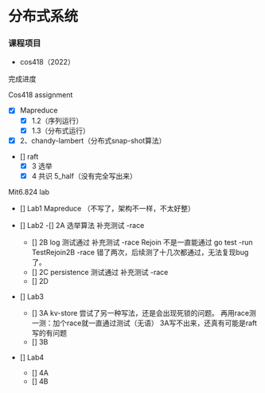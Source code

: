 # 分布式系统

### 课程项目
- cos418（2022）



完成进度

Cos418 assignment
- [X] Mapreduce
    - [X] 1.2（序列运行）
    - [X] 1.3（分布式运行）
- [X] 2、chandy-lambert（分布式snap-shot算法）
- [] raft
    - [X] 3 选举
    - [X] 4 共识
		5_half（没有完全写出来）
		
Mit6.824 lab

- [] Lab1 Mapreduce （不写了，架构不一样，不太好整）
- [] Lab2 
    -[] 2A  选举算法
        补充测试 -race
    - [] 2B  log
        测试通过
        补充测试 -race
        Rejoin 不是一直能通过
        go test -run TestRejoin2B -race
        错了两次，后续测了十几次都通过，无法复现bug了。
    - [] 2C  persistence
        测试通过
        补充测试 -race
    - [] 2D
    
- [] Lab3
    - [] 3A kv-store
        尝试了另一种写法，还是会出现死锁的问题。
        再用race测一测：加个race就一直通过测试（无语）
        3A写不出来，还真有可能是raft写的有问题
    - [] 3B
- [] Lab4
    - [] 4A
    - [] 4B